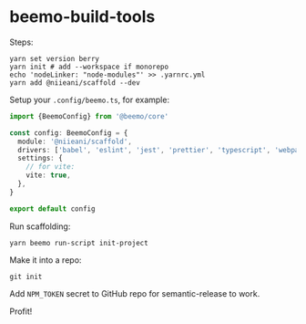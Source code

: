# beemo-build-tools

Steps:

```
yarn set version berry
yarn init # add --workspace if monorepo
echo 'nodeLinker: "node-modules"' >> .yarnrc.yml
yarn add @niieani/scaffold --dev
```

Setup your `.config/beemo.ts`, for example:

```ts
import {BeemoConfig} from '@beemo/core'

const config: BeemoConfig = {
  module: '@niieani/scaffold',
  drivers: ['babel', 'eslint', 'jest', 'prettier', 'typescript', 'webpack'],
  settings: {
    // for vite:
    vite: true,
  },
}

export default config
```

Run scaffolding:

```
yarn beemo run-script init-project
```

Make it into a repo:

```
git init
```

Add `NPM_TOKEN` secret to GitHub repo for semantic-release to work.

Profit!
